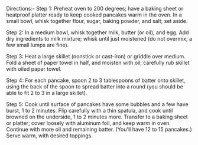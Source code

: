 Directions:-
Step 1:
Preheat oven to 200 degrees; have a baking sheet or heatproof platter ready to keep cooked pancakes warm in the oven.
In a small bowl, whisk together flour, sugar, baking powder, and salt; set aside.

Step 2:
In a medium bowl, whisk together milk, butter (or oil), and egg. Add dry ingredients to milk mixture;
whisk until just moistened (do not overmix; a few small lumps are fine).

Step 3:
Heat a large skillet (nonstick or cast-iron) or griddle over medium. Fold a sheet of paper towel in half, and moisten with oil; carefully rub skillet with oiled paper towel.

Step 4:
For each pancake, spoon 2 to 3 tablespoons of batter onto skillet, using the back of the spoon to spread batter into a round
(you should be able to fit 2 to 3 in a large skillet).

Step 5:
Cook until surface of pancakes have some bubbles and a few have burst, 1 to 2 minutes.
Flip carefully with a thin spatula, and cook until browned on the underside, 1 to 2 minutes more.
Transfer to a baking sheet or platter; cover loosely with aluminum foil, and keep warm in oven.
Continue with more oil and remaining batter. (You'll have 12 to 15 pancakes.) Serve warm, with desired toppings.
